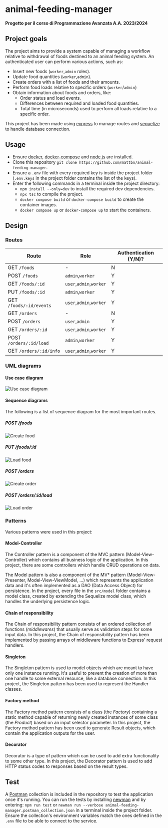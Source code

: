 
# animal-feeding-manager

**Progetto per il corso di Programmazione Avanzata A.A. 2023/2024**

## Project goals

The project aims to provide a system capable of managing a workflow relative to withdrawal of foods destined to an animal feeding system. 
An authenticated user can perform various actions, such as:
- Insert new foods (`worker`,`admin` roles).
- Update food quantities (`worker`,`admin`).
- Create orders with a list of foods and their amounts.
- Perform food loads relative to specific orders (`worker`/`admin`)
- Obtain information about foods and orders, like:
	- Order status and load events.
	- Differences between required and loaded food quantities.
	- Total time (in microseconds) used to perform all loads relative to a specific order.

This project has been made using [express](https://expressjs.com/) to manage routes and [sequelize](https://sequelize.org/) to handle database connection.

## Usage

- Ensure [docker](https://www.docker.com/), [docker-compose](https://docs.docker.com/compose/) and [node.js](https://nodejs.org/en) are installed.
- Clone this repository `git clone https://github.com/mattbn/animal-feeding-manager`.
- Ensure a `.env` file with every required key is inside the project folder (`.env.keys` in the project folder contains the list of the keys).
- Enter the following commands in a terminal inside the project directory:
	- `npm install --only=dev` to install the required dev dependencies.
	- `npx tsc` to compile the project.
	- `docker compose build` or `docker-compose build` to create the container images.
	- `docker compose up` or `docker-compose up` to start the containers.

## Design

### Routes
|Route                  |Role                           |Authentication (Y/N)?        |
|-----------------------|-------------------------------|-----------------------------|
|GET `/foods` 	        |-                              |N                            |
|POST `/foods`          |`admin`,`worker`               |Y                            |
|GET `/foods/:id`       |`user`,`admin`,`worker`        |Y                            |
|PUT `/foods/:id`       |`admin`,`worker`               |Y                            |
|GET `/foods/:id/events`|`user`,`admin`,`worker`        |Y                            |
|GET `/orders`          |-                              |N                            |
|POST `/orders`         |`user`,`admin`                 |Y                            |
|GET `/orders/:id`      |`user`,`admin`,`worker`        |Y                            |
|POST `/orders/:id/load`|`admin`,`worker`               |Y                            |
|GET `/orders/:id/info` |`user`,`admin`,`worker`        |Y                            |

### UML diagrams

#### Use case diagram
![Use case diagram](./img/usecase.png)

#### Sequence diagrams
The following is a list of sequence diagram for the most important routes.

##### POST /foods
![Create food](./img/create_food.png)

##### PUT /foods/:id
![Load food](./img/load_food.png)

##### POST /orders
![Create order](./img/create_order.png)

##### POST /orders/:id/load
![Load order](./img/load_order.png)

### Patterns

Various patterns were used in this project:

#### Model-Controller

The Controller pattern is a component of the MVC pattern (Model-View-Controller) which contains all business logic of the application. In this project, there are some controllers which handle CRUD operations on data.

The Model pattern is also a component of the MV* pattern (Model-View-Presenter, Model-View-ViewModel, ...) which represents the application data and it's often implemented as a DAO (Data Access Object) for persistence. In the project, every file in the `src/model` folder contains a model class, created by extending the Sequelize model class, which handles the underlying persistence logic.

#### Chain of responsibility

The Chain of responsibility pattern consists of an ordered collection of functions (*middlewares*) that usually serve as validation steps for some input data. In this project, the Chain of responsibility pattern has been implemented by passing arrays of middleware functions to Express' request handlers.

#### Singleton

The Singleton pattern is used to model objects which are meant to have only one instance running. It's useful to prevent the creation of more than one handle to some external resource, like a database connection.
In this project, the Singleton pattern has been used to represent the Handler classes.

#### Factory method

The Factory method pattern consists of a class (the *Factory*) containing a static method capable of returning newly created instances of some class (the *Product*) based on an input selector parameter.
In this project, the Factory method pattern has been used to generate Result objects, which contain the application outputs for the user.

#### Decorator

Decorator is a type of pattern which can be used to add extra functionality to some other type. In this project, the Decorator pattern is used to add HTTP status codes to responses based on the result types.

## Test

A [Postman]() collection is included in the repository to test the application once it's running.
You can run the tests by installing [newman]() and by entering: `npm run test` or `newman run --verbose animal-feeding-manager.postman_collection.json` in a terminal inside the project folder.
Ensure the collection's environment variables match the ones defined in the `.env` file to be able to connect to the service.
